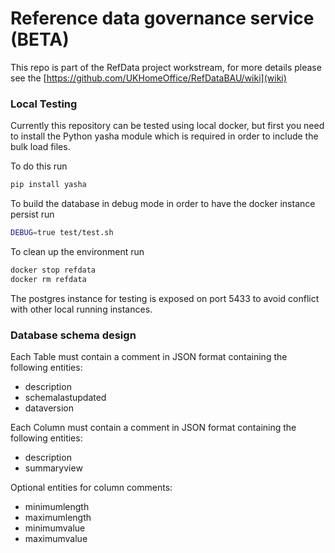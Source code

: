 # Reference data governance service (BETA)

This repo is part of the RefData project workstream, for more details please see the [https://github.com/UKHomeOffice/RefDataBAU/wiki](wiki)


### Local Testing
Currently this repository can be tested using local docker, but first you need to install the Python yasha module which is 
required in order to include the bulk load files. 

To do this run

```bash
pip install yasha
```

To build the database in debug mode in order to have the docker instance persist run

```bash
DEBUG=true test/test.sh
```


To clean up the environment run
```bash
docker stop refdata
docker rm refdata
```

The postgres instance for testing is exposed on port 5433 to avoid conflict with other local running instances.



### Database schema design

Each Table must contain a comment in JSON format containing the following entities:
* description
* schemalastupdated
* dataversion

Each Column must contain a comment in JSON format containing the following entities:
* description
* summaryview

Optional entities for column comments:
* minimumlength
* maximumlength
* minimumvalue
* maximumvalue

